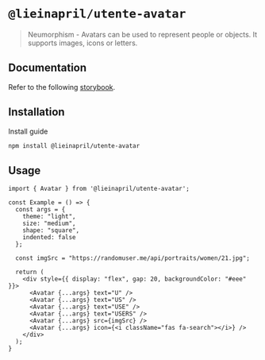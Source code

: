 # `@lieinapril/utente-avatar`

> Neumorphism - Avatars can be used to represent people or objects. It supports images, icons or letters.

## Documentation

Refer to the following [storybook](https://lordono.github.io/utente/).

## Installation

Install guide

```bash
npm install @lieinapril/utente-avatar
```

## Usage

```JSX
import { Avatar } from '@lieinapril/utente-avatar';

const Example = () => {
  const args = {
    theme: "light",
    size: "medium",
    shape: "square",
    indented: false
  };

  const imgSrc = "https://randomuser.me/api/portraits/women/21.jpg";

  return (
    <div style={{ display: "flex", gap: 20, backgroundColor: "#eee" }}>
      <Avatar {...args} text="U" />
      <Avatar {...args} text="US" />
      <Avatar {...args} text="USE" />
      <Avatar {...args} text="USERS" />
      <Avatar {...args} src={imgSrc} />
      <Avatar {...args} icon={<i className="fas fa-search"></i>} />
    </div>
  );
}
```
